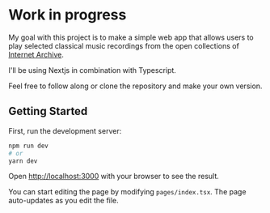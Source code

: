 # Work in progress

My goal with this project is to make a simple web app that allows users to play selected classical music recordings from the open collections of [Internet Archive](https://archive.org/).

I'll be using Nextjs in combination with Typescript.

Feel free to follow along or clone the repository and make your own version.

## Getting Started

First, run the development server:

```bash
npm run dev
# or
yarn dev
```

Open [http://localhost:3000](http://localhost:3000) with your browser to see the result.

You can start editing the page by modifying `pages/index.tsx`. The page auto-updates as you edit the file.
